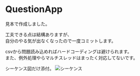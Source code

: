 # QuestionApp
見本で作成しました。

工夫できる点は結構ありますが、  
自分のやる気が出なくなったので一度コミットします。

csvから問題読み込めればハードコーディングは避けられます。  
また、例外処理やらマルチスレッドはまったく対応してないです。

シーケンス図だけ添付。
![シーケンス](https://cdn.discordapp.com/attachments/480385618774327296/480705071403892736/4_.png "サンプル")

